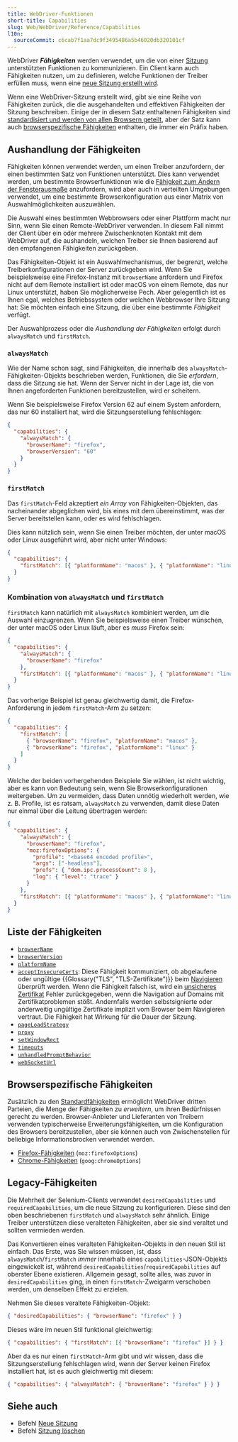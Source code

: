 ```yaml
---
title: WebDriver-Funktionen
short-title: Capabilities
slug: Web/WebDriver/Reference/Capabilities
l10n:
  sourceCommit: c6cab7f1aa7dc9f3495486a5b46020db320101cf
---
```


WebDriver **_Fähigkeiten_** werden verwendet, um die von einer [Sitzung](/de/docs/Web/WebDriver) unterstützten Funktionen zu kommunizieren. Ein Client kann auch Fähigkeiten nutzen, um zu definieren, welche Funktionen der Treiber erfüllen muss, wenn eine [neue Sitzung erstellt wird](/de/docs/Web/WebDriver/Reference/Commands/NewSession).

Wenn eine WebDriver-Sitzung erstellt wird, gibt sie eine Reihe von Fähigkeiten zurück, die die ausgehandelten und effektiven Fähigkeiten der Sitzung beschreiben. Einige der in diesem Satz enthaltenen Fähigkeiten sind [standardisiert und werden von allen Browsern geteilt](#liste_der_fähigkeiten), aber der Satz kann auch [browserspezifische Fähigkeiten](#browserspezifische_fähigkeiten) enthalten, die immer ein Präfix haben.

## Aushandlung der Fähigkeiten

Fähigkeiten können verwendet werden, um einen Treiber anzufordern, der einen bestimmten Satz von Funktionen unterstützt. Dies kann verwendet werden, um bestimmte Browserfunktionen wie die [Fähigkeit zum Ändern der Fensterausmaße](/de/docs/Web/WebDriver/Reference/Capabilities/setWindowRect) anzufordern, wird aber auch in verteilten Umgebungen verwendet, um eine bestimmte Browserkonfiguration aus einer Matrix von Auswahlmöglichkeiten auszuwählen.

Die Auswahl eines bestimmten Webbrowsers oder einer Plattform macht nur Sinn, wenn Sie einen Remote-WebDriver verwenden. In diesem Fall nimmt der Client über ein oder mehrere Zwischenknoten Kontakt mit dem WebDriver auf, die aushandeln, welchen Treiber sie Ihnen basierend auf den empfangenen Fähigkeiten zurückgeben.

Das Fähigkeiten-Objekt ist ein Auswahlmechanismus, der begrenzt, welche Treiberkonfigurationen der Server zurückgeben wird. Wenn Sie beispielsweise eine Firefox-Instanz mit `browserName` anfordern und Firefox nicht auf dem Remote installiert ist oder macOS von einem Remote, das nur Linux unterstützt, haben Sie möglicherweise Pech. Aber gelegentlich ist es Ihnen egal, welches Betriebssystem oder welchen Webbrowser Ihre Sitzung hat: Sie möchten einfach eine Sitzung, die über eine bestimmte _Fähigkeit_ verfügt.

Der Auswahlprozess oder die _Aushandlung der Fähigkeiten_ erfolgt durch `alwaysMatch` und `firstMatch`.

### `alwaysMatch`

Wie der Name schon sagt, sind Fähigkeiten, die innerhalb des `alwaysMatch`-Fähigkeiten-Objekts beschrieben werden, Funktionen, die Sie _erfordern_, dass die Sitzung sie hat. Wenn der Server nicht in der Lage ist, die von Ihnen angeforderten Funktionen bereitzustellen, wird er scheitern.

Wenn Sie beispielsweise Firefox Version 62 auf einem System anfordern, das nur 60 installiert hat, wird die Sitzungserstellung fehlschlagen:

```json
{
  "capabilities": {
    "alwaysMatch": {
      "browserName": "firefox",
      "browserVersion": "60"
    }
  }
}
```

### `firstMatch`

Das `firstMatch`-Feld akzeptiert _ein Array_ von Fähigkeiten-Objekten, das nacheinander abgeglichen wird, bis eines mit dem übereinstimmt, was der Server bereitstellen kann, oder es wird fehlschlagen.

Dies kann nützlich sein, wenn Sie einen Treiber möchten, der unter macOS oder Linux ausgeführt wird, aber nicht unter Windows:

```json
{
  "capabilities": {
    "firstMatch": [{ "platformName": "macos" }, { "platformName": "linux" }]
  }
}
```

### Kombination von `alwaysMatch` und `firstMatch`

`firstMatch` kann natürlich mit `alwaysMatch` kombiniert werden, um die Auswahl einzugrenzen. Wenn Sie beispielsweise einen Treiber wünschen, der unter macOS oder Linux läuft, aber es _muss_ Firefox sein:

```json
{
  "capabilities": {
    "alwaysMatch": {
      "browserName": "firefox"
    },
    "firstMatch": [{ "platformName": "macos" }, { "platformName": "linux" }]
  }
}
```

Das vorherige Beispiel ist genau gleichwertig damit, die Firefox-Anforderung in jedem `firstMatch`-Arm zu setzen:

```json
{
  "capabilities": {
    "firstMatch": [
      { "browserName": "firefox", "platformName": "macos" },
      { "browserName": "firefox", "platformName": "linux" }
    ]
  }
}
```

Welche der beiden vorhergehenden Beispiele Sie wählen, ist nicht wichtig, aber es kann von Bedeutung sein, wenn Sie Browserkonfigurationen weitergeben. Um zu vermeiden, dass Daten unnötig wiederholt werden, wie z. B. Profile, ist es ratsam, `alwaysMatch` zu verwenden, damit diese Daten nur einmal über die Leitung übertragen werden:

```json
{
  "capabilities": {
    "alwaysMatch": {
      "browserName": "firefox",
      "moz:firefoxOptions": {
        "profile": "<base64 encoded profile>",
        "args": ["-headless"],
        "prefs": { "dom.ipc.processCount": 8 },
        "log": { "level": "trace" }
      }
    },
    "firstMatch": [{ "platformName": "macos" }, { "platformName": "linux" }]
  }
}
```

## Liste der Fähigkeiten

- [`browserName`](/de/docs/Web/WebDriver/Reference/Capabilities/browserName)
- [`browserVersion`](/de/docs/Web/WebDriver/Reference/Capabilities/browserVersion)
- [`platformName`](/de/docs/Web/WebDriver/Reference/Capabilities/platformName)
- [`acceptInsecureCerts`](/de/docs/Web/WebDriver/Reference/Capabilities/acceptInsecureCerts): Diese Fähigkeit kommuniziert, ob abgelaufene oder ungültige {{Glossary("TLS", "TLS-Zertifikate")}} beim [Navigieren](/de/docs/Web/WebDriver/Reference/Commands/NavigateTo) überprüft werden. Wenn die Fähigkeit falsch ist, wird ein [unsicheres Zertifikat](/de/docs/Web/WebDriver/Reference/Errors/InsecureCertificate) Fehler zurückgegeben, wenn die Navigation auf Domains mit Zertifikatproblemen stößt. Andernfalls werden selbstsignierte oder anderweitig ungültige Zertifikate implizit vom Browser beim Navigieren vertraut. Die Fähigkeit hat Wirkung für die Dauer der Sitzung.
- [`pageLoadStrategy`](/de/docs/Web/WebDriver/Reference/Capabilities/pageLoadStrategy)
- [`proxy`](/de/docs/Web/WebDriver/Reference/Capabilities/proxy)
- [`setWindowRect`](/de/docs/Web/WebDriver/Reference/Capabilities/setWindowRect)
- [`timeouts`](/de/docs/Web/WebDriver/Reference/Capabilities/timeouts)
- [`unhandledPromptBehavior`](/de/docs/Web/WebDriver/Reference/Capabilities/unhandledPromptBehavior)
- [`webSocketUrl`](/de/docs/Web/WebDriver/Reference/Capabilities/webSocketUrl)

## Browserspezifische Fähigkeiten

Zusätzlich zu den [Standardfähigkeiten](#liste_der_fähigkeiten) ermöglicht WebDriver dritten Parteien, die Menge der Fähigkeiten zu _erweitern_, um ihren Bedürfnissen gerecht zu werden. Browser-Anbieter und Lieferanten von Treibern verwenden typischerweise Erweiterungsfähigkeiten, um die Konfiguration des Browsers bereitzustellen, aber sie können auch von Zwischenstellen für beliebige Informationsbrocken verwendet werden.

- [Firefox-Fähigkeiten](/de/docs/Web/WebDriver/Reference/Capabilities/firefoxOptions) (`moz:firefoxOptions`)
- [Chrome-Fähigkeiten](/de/docs/Web/WebDriver/Reference/Capabilities/goog/chromeOptions) (`goog:chromeOptions`)

## Legacy-Fähigkeiten

Die Mehrheit der Selenium-Clients verwendet `desiredCapabilities` und `requiredCapabilities`, um die neue Sitzung zu konfigurieren. Diese sind den oben beschriebenen `firstMatch` und `alwaysMatch` sehr ähnlich. Einige Treiber unterstützen diese veralteten Fähigkeiten, aber sie sind veraltet und sollten vermieden werden.

Das Konvertieren eines veralteten Fähigkeiten-Objekts in den neuen Stil ist einfach. Das Erste, was Sie wissen müssen, ist, dass `alwaysMatch`/`firstMatch` _immer_ innerhalb eines `capabilities`-JSON-Objekts eingewickelt ist, während `desiredCapabilities`/`requiredCapabilities` auf oberster Ebene existieren. Allgemein gesagt, sollte alles, was zuvor in `desiredCapabilities` ging, in einen `firstMatch`-Zweigarm verschoben werden, um denselben Effekt zu erzielen.

Nehmen Sie dieses veraltete Fähigkeiten-Objekt:

```json
{ "desiredCapabilities": { "browserName": "firefox" } }
```

Dieses wäre im neuen Stil funktional gleichwertig:

```json
{ "capabilities": { "firstMatch": [{ "browserName": "firefox" }] } }
```

Aber da es nur einen `firstMatch`-Arm gibt und wir wissen, dass die Sitzungserstellung fehlschlagen wird, wenn der Server keinen Firefox installiert hat, ist es auch gleichwertig mit diesem:

```json
{ "capabilities": { "alwaysMatch": { "browserName": "firefox" } } }
```

## Siehe auch

- Befehl [Neue Sitzung](/de/docs/Web/WebDriver/Reference/Commands/NewSession)
- Befehl [Sitzung löschen](/de/docs/Web/WebDriver/Reference/Commands/NewSession)
